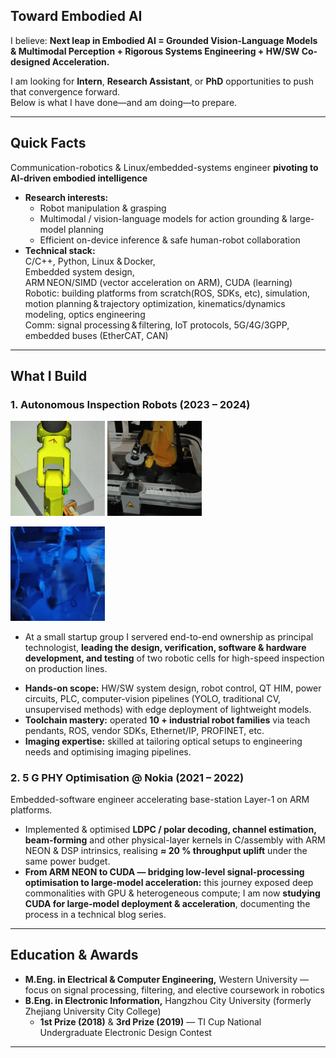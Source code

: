 ## Toward Embodied AI

I believe:
**Next leap in Embodied AI = Grounded Vision-Language Models & Multimodal Perception + Rigorous Systems Engineering + HW/SW Co-designed Acceleration.**

I am looking for **Intern**, **Research Assistant**, or **PhD** opportunities to push that convergence forward.  
Below is what I have done—and am doing—to prepare.

---

## Quick Facts
Communication-robotics & Linux/embedded-systems engineer **pivoting to AI-driven embodied intelligence**

- **Research interests:**  
  - Robot manipulation & grasping  
  - Multimodal / vision-language models for action grounding & large-model planning  
  - Efficient on-device inference & safe human-robot collaboration  
- **Technical stack:**  
  C/C++, Python, Linux & Docker,    
  Embedded system design,   
  ARM NEON/SIMD (vector acceleration on ARM), CUDA (learning)  
  Robotic: building platforms from scratch(ROS, SDKs, etc), simulation, motion planning & trajectory optimization, kinematics/dynamics modeling, optics engineering  
  Comm: signal processing & filtering, IoT protocols, 5G/4G/3GPP, embedded buses (EtherCAT, CAN)  

---

## What I Build

### 1. Autonomous Inspection Robots (2023 – 2024)
<img
  src="https://github.com/UlyssesXC/personal-site/blob/1a41f98793fb51e44c65b52f8963ca9758a7d1b9/public/images/projects/robot_sim.gif?raw=true"
  alt="Inspection Robot Simulate"
  width="30%">
<img
  src="https://github.com/UlyssesXC/personal-site/blob/main/public/images/projects/robot_work.gif?raw=true"
  alt="Product working 1"
  width="30%">

<img
  src="https://github.com/UlyssesXC/personal-site/blob/main/public/images/projects/pneumatic_gripper.gif?raw=true"
  alt="Product working 2"
  width="30%">

<!-- ![Inspection Robot Simulate](https://github.com/UlyssesXC/personal-site/blob/1a41f98793fb51e44c65b52f8963ca9758a7d1b9/public/images/projects/robot_sim.gif?raw=true)
![Product working 1](https://github.com/UlyssesXC/personal-site/blob/main/public/images/projects/robot_work.gif?raw=true)
![Product working 2](https://github.com/UlyssesXC/personal-site/blob/main/public/images/projects/pneumatic_gripper.gif?raw=true) -->


- At a small startup group I servered end-to-end ownership as principal technologist, **leading the design, verification, software & hardware development, and testing** of two robotic cells for high-speed inspection on production lines.
<!-- * Cut manual inspection time by **60 – 80 %** across **5 factories** (customers include major TTI downstream manufacturers).   -->
* **Hands-on scope:** HW/SW system design, robot control, QT HIM, power circuits, PLC, computer-vision pipelines (YOLO, traditional CV, unsupervised methods) with edge deployment of lightweight models.  
* **Toolchain mastery:** operated **10 + industrial robot families** via teach pendants, ROS, vendor SDKs, Ethernet/IP, PROFINET, etc.  
* **Imaging expertise:** skilled at tailoring optical setups to engineering needs and optimising imaging pipelines.

### 2. 5 G PHY Optimisation @ Nokia (2021 – 2022)

Embedded-software engineer accelerating base-station Layer-1 on ARM platforms.

* Implemented & optimised **LDPC / polar decoding, channel estimation, beam-forming** and other physical-layer kernels in C/assembly with ARM NEON & DSP intrinsics, realising **≈ 20 % throughput uplift** under the same power budget.  
* **From ARM NEON to CUDA — bridging low-level signal-processing optimisation to large-model acceleration:** this journey exposed deep commonalities with GPU & heterogeneous compute; I am now **studying CUDA for large-model deployment & acceleration**, documenting the process in a technical blog series.

---

## Education & Awards
- **M.Eng. in Electrical & Computer Engineering,** Western University — focus on signal processing, filtering, and elective coursework in robotics  
- **B.Eng. in Electronic Information,** Hangzhou City University (formerly Zhejiang University City College)  
  - **1st Prize (2018)** & **3rd Prize (2019)** — TI Cup National Undergraduate Electronic Design Contest  

---

<!-- [**Download my full CV →**](./resume/Chen_Xiangchao_CV.pdf) -->
